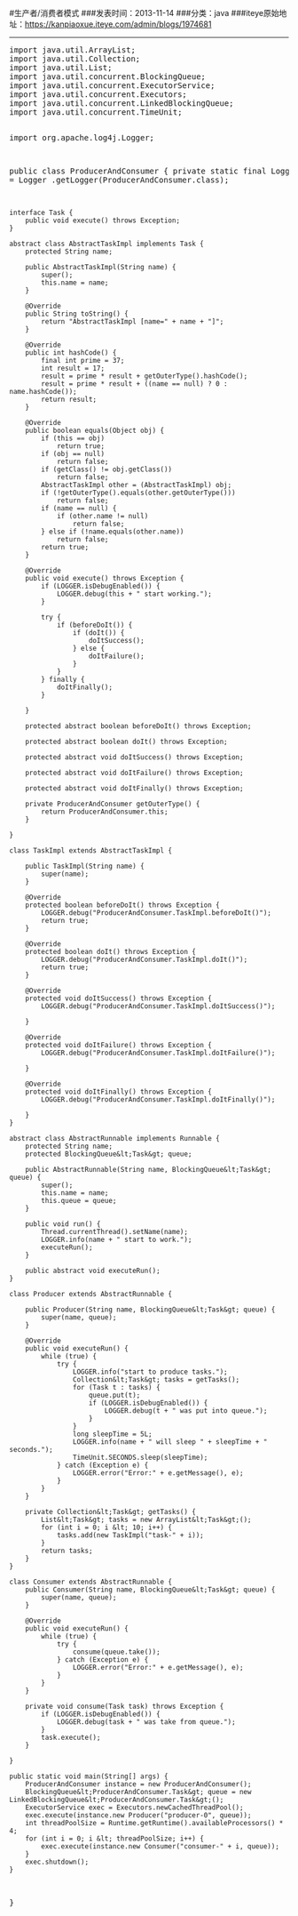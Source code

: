 #生产者/消费者模式
###发表时间：2013-11-14
###分类：java
###iteye原始地址：<a href="https://kanpiaoxue.iteye.com/admin/blogs/1974681" target="_blank">https://kanpiaoxue.iteye.com/admin/blogs/1974681</a>

---

<div class="iteye-blog-content-contain" style="font-size: 14px;"> 
 <pre name="code" class="java">import java.util.ArrayList;
import java.util.Collection;
import java.util.List;
import java.util.concurrent.BlockingQueue;
import java.util.concurrent.ExecutorService;
import java.util.concurrent.Executors;
import java.util.concurrent.LinkedBlockingQueue;
import java.util.concurrent.TimeUnit;

import org.apache.log4j.Logger;

public class ProducerAndConsumer {
	private static final Logger LOGGER = Logger
			.getLogger(ProducerAndConsumer.class);

	interface Task {
		public void execute() throws Exception;
	}

	abstract class AbstractTaskImpl implements Task {
		protected String name;

		public AbstractTaskImpl(String name) {
			super();
			this.name = name;
		}

		@Override
		public String toString() {
			return "AbstractTaskImpl [name=" + name + "]";
		}

		@Override
		public int hashCode() {
			final int prime = 37;
			int result = 17;
			result = prime * result + getOuterType().hashCode();
			result = prime * result + ((name == null) ? 0 : name.hashCode());
			return result;
		}

		@Override
		public boolean equals(Object obj) {
			if (this == obj)
				return true;
			if (obj == null)
				return false;
			if (getClass() != obj.getClass())
				return false;
			AbstractTaskImpl other = (AbstractTaskImpl) obj;
			if (!getOuterType().equals(other.getOuterType()))
				return false;
			if (name == null) {
				if (other.name != null)
					return false;
			} else if (!name.equals(other.name))
				return false;
			return true;
		}

		@Override
		public void execute() throws Exception {
			if (LOGGER.isDebugEnabled()) {
				LOGGER.debug(this + " start working.");
			}

			try {
				if (beforeDoIt()) {
					if (doIt()) {
						doItSuccess();
					} else {
						doItFailure();
					}
				}
			} finally {
				doItFinally();
			}

		}

		protected abstract boolean beforeDoIt() throws Exception;

		protected abstract boolean doIt() throws Exception;

		protected abstract void doItSuccess() throws Exception;

		protected abstract void doItFailure() throws Exception;

		protected abstract void doItFinally() throws Exception;

		private ProducerAndConsumer getOuterType() {
			return ProducerAndConsumer.this;
		}

	}

	class TaskImpl extends AbstractTaskImpl {

		public TaskImpl(String name) {
			super(name);
		}

		@Override
		protected boolean beforeDoIt() throws Exception {
			LOGGER.debug("ProducerAndConsumer.TaskImpl.beforeDoIt()");
			return true;
		}

		@Override
		protected boolean doIt() throws Exception {
			LOGGER.debug("ProducerAndConsumer.TaskImpl.doIt()");
			return true;
		}

		@Override
		protected void doItSuccess() throws Exception {
			LOGGER.debug("ProducerAndConsumer.TaskImpl.doItSuccess()");

		}

		@Override
		protected void doItFailure() throws Exception {
			LOGGER.debug("ProducerAndConsumer.TaskImpl.doItFailure()");

		}

		@Override
		protected void doItFinally() throws Exception {
			LOGGER.debug("ProducerAndConsumer.TaskImpl.doItFinally()");

		}
	}

	abstract class AbstractRunnable implements Runnable {
		protected String name;
		protected BlockingQueue&lt;Task&gt; queue;

		public AbstractRunnable(String name, BlockingQueue&lt;Task&gt; queue) {
			super();
			this.name = name;
			this.queue = queue;
		}

		public void run() {
			Thread.currentThread().setName(name);
			LOGGER.info(name + " start to work.");
			executeRun();
		}

		public abstract void executeRun();
	}

	class Producer extends AbstractRunnable {

		public Producer(String name, BlockingQueue&lt;Task&gt; queue) {
			super(name, queue);
		}

		@Override
		public void executeRun() {
			while (true) {
				try {
					LOGGER.info("start to produce tasks.");
					Collection&lt;Task&gt; tasks = getTasks();
					for (Task t : tasks) {
						queue.put(t);
						if (LOGGER.isDebugEnabled()) {
							LOGGER.debug(t + " was put into queue.");
						}
					}
					long sleepTime = 5L;
					LOGGER.info(name + " will sleep " + sleepTime + " seconds.");
					TimeUnit.SECONDS.sleep(sleepTime);
				} catch (Exception e) {
					LOGGER.error("Error:" + e.getMessage(), e);
				}
			}
		}

		private Collection&lt;Task&gt; getTasks() {
			List&lt;Task&gt; tasks = new ArrayList&lt;Task&gt;();
			for (int i = 0; i &lt; 10; i++) {
				tasks.add(new TaskImpl("task-" + i));
			}
			return tasks;
		}
	}

	class Consumer extends AbstractRunnable {
		public Consumer(String name, BlockingQueue&lt;Task&gt; queue) {
			super(name, queue);
		}

		@Override
		public void executeRun() {
			while (true) {
				try {
					consume(queue.take());
				} catch (Exception e) {
					LOGGER.error("Error:" + e.getMessage(), e);
				}
			}
		}

		private void consume(Task task) throws Exception {
			if (LOGGER.isDebugEnabled()) {
				LOGGER.debug(task + " was take from queue.");
			}
			task.execute();
		}

	}

	public static void main(String[] args) {
		ProducerAndConsumer instance = new ProducerAndConsumer();
		BlockingQueue&lt;ProducerAndConsumer.Task&gt; queue = new LinkedBlockingQueue&lt;ProducerAndConsumer.Task&gt;();
		ExecutorService exec = Executors.newCachedThreadPool();
		exec.execute(instance.new Producer("producer-0", queue));
		int threadPoolSize = Runtime.getRuntime().availableProcessors() * 4;
		for (int i = 0; i &lt; threadPoolSize; i++) {
			exec.execute(instance.new Consumer("consumer-" + i, queue));
		}
		exec.shutdown();
	}
}</pre> 
 <p>&nbsp;</p> 
</div>